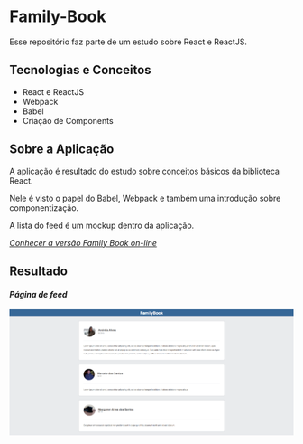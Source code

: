 # Family-Book

Esse repositório faz parte de um estudo sobre React e ReactJS.

## Tecnologias e Conceitos

- React e ReactJS
- Webpack
- Babel
- Criação de Components

## Sobre a Aplicação

A aplicação é resultado do estudo sobre conceitos básicos da biblioteca React.

Nele é visto o papel do Babel, Webpack e também uma introdução sobre componentização.

A lista do feed é um mockup dentro da aplicação.

_[Conhecer a versão Family Book on-line](http://lab.yeza.com.br/familybook)_

## Resultado

#### _Página de feed_

![](src/assets/screenshot-feeds.png)
